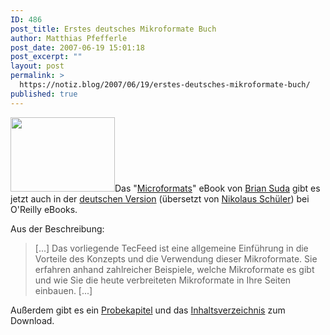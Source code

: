 ```yaml
---
ID: 486
post_title: Erstes deutsches Mikroformate Buch
author: Matthias Pfefferle
post_date: 2007-06-19 15:01:18
post_excerpt: ""
layout: post
permalink: >
  https://notiz.blog/2007/06/19/erstes-deutsches-mikroformate-buch/
published: true
---
```

<img src="http://notiz.blog/wp-content/uploads/2007/06/pdf_microformatsgers.gif" alt="" title="Mikroformate Buch" width="167" height="119" class="alignright size-full wp-image-487" />Das "<a href="http://notiz.blog/2007/04/06/microformats-buecher/">Microformats</a>" eBook von <a href="http://suda.co.uk/">Brian Suda</a> gibt es jetzt auch in der <a href="http://www.oreilly.de/catalog/pdf_microformatsger/">deutschen Version</a> (übersetzt von <a href="http://www.oreilly.de/catalog/pdf_microformatsger/translator.html">Nikolaus Schüler</a>) bei O'Reilly eBooks.

Aus der Beschreibung:
<blockquote>[...] Das vorliegende TecFeed ist eine allgemeine Einführung in die Vorteile des Konzepts und die Verwendung dieser Mikroformate. Sie erfahren anhand zahlreicher Beispiele, welche Mikroformate es gibt und wie Sie die heute verbreiteten Mikroformate in Ihre Seiten einbauen. [...]</blockquote>

Außerdem gibt es ein <a href="http://www.oreilly.de/catalog/pdf_microformatsger/chapter">Probekapitel</a> und das <a href="http://www.oreilly.de/catalog/pdf_microformatsger/toc.html">Inhaltsverzeichnis</a> zum Download.